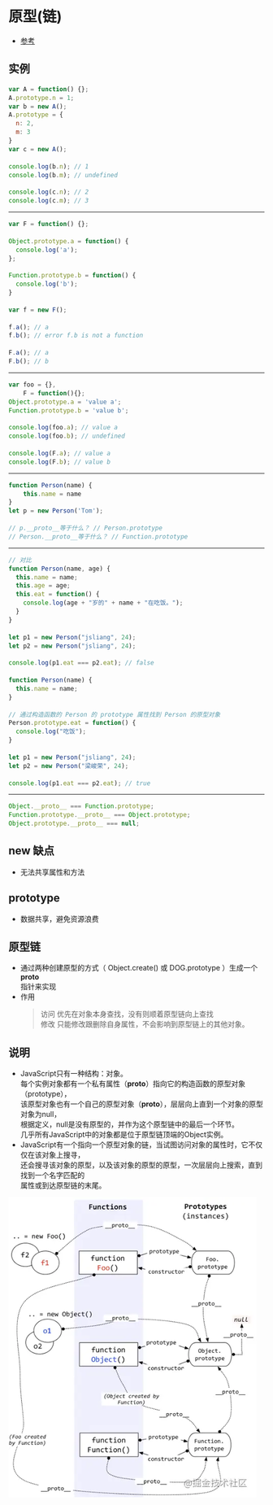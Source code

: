 # 原型(链)

- [参考](https://juejin.im/post/5c72a1766fb9a049ea3993e6)

## 实例 

```js
var A = function() {};
A.prototype.n = 1;
var b = new A();
A.prototype = {
  n: 2,
  m: 3
}
var c = new A();

console.log(b.n); // 1
console.log(b.m); // undefined

console.log(c.n); // 2
console.log(c.m); // 3
```
----
```js
var F = function() {};

Object.prototype.a = function() {
  console.log('a');
};

Function.prototype.b = function() {
  console.log('b');
}

var f = new F();

f.a(); // a
f.b(); // error f.b is not a function

F.a(); // a
F.b(); // b
```
---
```js
var foo = {},
    F = function(){};
Object.prototype.a = 'value a';
Function.prototype.b = 'value b';

console.log(foo.a); // value a
console.log(foo.b); // undefined

console.log(F.a); // value a
console.log(F.b); // value b
```
---
```js
function Person(name) {
    this.name = name
}
let p = new Person('Tom');

// p.__proto__等于什么？ // Person.prototype
// Person.__proto__等于什么？ // Function.prototype
```
---
```js
// 对比
function Person(name, age) {
  this.name = name;
  this.age = age;
  this.eat = function() {
    console.log(age + "岁的" + name + "在吃饭。");
  }
}

let p1 = new Person("jsliang", 24);
let p2 = new Person("jsliang", 24);

console.log(p1.eat === p2.eat); // false

function Person(name) {
  this.name = name;
}

// 通过构造函数的 Person 的 prototype 属性找到 Person 的原型对象
Person.prototype.eat = function() {
  console.log("吃饭");
}

let p1 = new Person("jsliang", 24);
let p2 = new Person("梁峻荣", 24);

console.log(p1.eat === p2.eat); // true
```
---
```js
Object.__proto__ === Function.prototype;
Function.prototype.__proto__ === Object.prototype;
Object.prototype.__proto__ === null;
```
## new 缺点

* 无法共享属性和方法
## prototype 

* 数据共享，避免资源浪费
## 原型链

* 通过两种创建原型的方式（ Object.create() 或 DOG.prototype ）生成一个 __proto__   
  指针来实现
* 作用  
  > 访问 优先在对象本身查找，没有则顺着原型链向上查找  
  > 修改 只能修改跟删除自身属性，不会影响到原型链上的其他对象。

## 说明

* JavaScript只有一种结构：对象。  
  每个实例对象都有一个私有属性（__proto__）指向它的构造函数的原型对象（prototype），  
  该原型对象也有一个自己的原型对象（__proto__），层层向上直到一个对象的原型对象为null，  
  根据定义，null是没有原型的，并作为这个原型链中的最后一个环节。  
  几乎所有JavaScript中的对象都是位于原型链顶端的Object实例。
* JavaScript有一个指向一个原型对象的链，当试图访问对象的属性时，它不仅仅在该对象上搜寻，  
  还会搜寻该对象的原型，以及该对象的原型的原型，一次层层向上搜索，直到找到一个名字匹配的  
  属性或到达原型链的末尾。

![prototype](../assets/prototype.png)